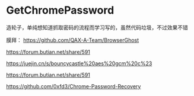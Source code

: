 # GetChromePassword
造轮子，单纯想知道抓取密码的流程而学习写的，虽然代码垃圾，不过效果不错

膜拜：
https://github.com/QAX-A-Team/BrowserGhost

https://forum.butian.net/share/591

https://juejin.cn/s/bouncycastle%20aes%20gcm%20c%23

https://forum.butian.net/share/591

https://github.com/0xfd3/Chrome-Password-Recovery
